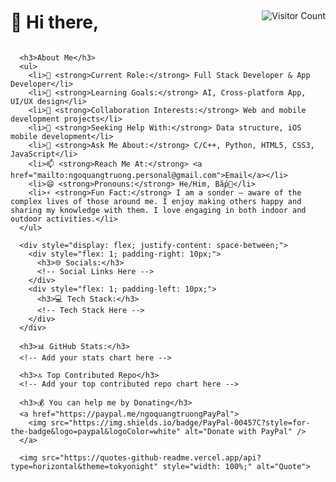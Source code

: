 <!DOCTYPE html>
<html lang="en">
  <head>
    <meta charset="UTF-8" />
    <meta name="viewport" content="width=device-width, initial-scale=1.0" />
    <title>Document</title>
  </head>
  <body>
    <div style="display: flex; justify-content: space-between; align-items: center;">
        <h1>💫 Hi there,</h1>
        <img src="https://visitcount.itsvg.in/api?id=ngoquangtruong-personal&icon=8&color=6" alt="Visitor Count" style="margin-left: auto;" />
      </div>
      
      <h3>About Me</h3>
      <ul>
        <li>🔭 <strong>Current Role:</strong> Full Stack Developer & App Developer</li>
        <li>🌱 <strong>Learning Goals:</strong> AI, Cross-platform App, UI/UX design</li>
        <li>👯 <strong>Collaboration Interests:</strong> Web and mobile development projects</li>
        <li>🤔 <strong>Seeking Help With:</strong> Data structure, iOS mobile development</li>
        <li>💬 <strong>Ask Me About:</strong> C/C++, Python, HTML5, CSS3, JavaScript</li>
        <li>📫 <strong>Reach Me At:</strong> <a href="mailto:ngoquangtruong.personal@gmail.com">Email</a></li>
        <li>😄 <strong>Pronouns:</strong> He/Him, Bắp🌽</li>
        <li>⚡ <strong>Fun Fact:</strong> I am a sonder – aware of the complex lives of those around me. I enjoy making others happy and sharing my knowledge with them. I love engaging in both indoor and outdoor activities.</li>
      </ul>
      
      <div style="display: flex; justify-content: space-between;">
        <div style="flex: 1; padding-right: 10px;">
          <h3>🌐 Socials:</h3>
          <!-- Social Links Here -->
        </div>
        <div style="flex: 1; padding-left: 10px;">
          <h3>💻 Tech Stack:</h3>
          <!-- Tech Stack Here -->
        </div>
      </div>
      
      <h3>📊 GitHub Stats:</h3>
      <!-- Add your stats chart here -->
      
      <h3>🔝 Top Contributed Repo</h3>
      <!-- Add your top contributed repo chart here -->
      
      <h3>💰 You can help me by Donating</h3>
      <a href="https://paypal.me/ngoquangtruongPayPal">
        <img src="https://img.shields.io/badge/PayPal-00457C?style=for-the-badge&logo=paypal&logoColor=white" alt="Donate with PayPal" />
      </a>
      
      <img src="https://quotes-github-readme.vercel.app/api?type=horizontal&theme=tokyonight" style="width: 100%;" alt="Quote">
  </body>
</html>
